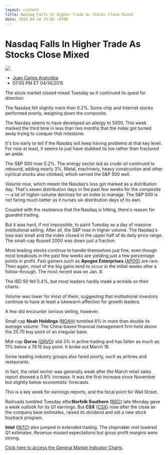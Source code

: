 ```yaml
---
layout: content
title: Nasdaq Falls In Higher Trade As Stocks Close Mixed
date: 2015-04-14 19:05 -0700
---
```



Nasdaq Falls In Higher Trade As Stocks Close Mixed
===================================================


![](https://www.investors.com/wp-content/uploads/ibd-migrated-images/MPv_150415_635646214832304095.png)

* [Juan Carlos Arancibia](https://www.investors.com/author/juan-carlos-arancibia/ "Posts by Juan Carlos Arancibia")
* 07:05 PM ET 04/14/2015





The stock market closed mixed Tuesday as it continued its quest for direction.


The Nasdaq fell slightly more than 0.2%. Some chip and Internet stocks performed poorly, weighing down the composite.


The Nasdaq seems to have developed an allergy to 5000. This week marked the third time in less than two months that the index got turned away trying to conquer that milestone.


It's too early to tell if the Nasdaq will keep having problems at that key level. For now at least, it seems to just have stubbed its toe rather than fractured an ankle.


The S&P 500 rose 0.2%. The energy sector led as crude oil continued to rebound, adding nearly 3%. Metal, machinery, heavy construction and other cyclical stocks also climbed, which served the S&P 500 well.


Volume rose, which meant the Nasdaq's loss got marked as a distribution day. That's seven distribution days in the past few weeks for the composite — a lot of higher-volume declines for an index to manage. The S&P 500 is not faring much better as it nurses six distribution days of its own.


Coupled with the resistance that the Nasdaq is hitting, there's reason for guarded trading.


But it was hard, if not impossible, to paint Tuesday as a day of massive institutional selling. After all, the S&P rose in higher volume. The Nasdaq's loss was small and the index closed in the upper half of its daily price range. The small-cap Russell 2000 was down just a fraction.


Most leading stocks continue to handle themselves just fine, even though most breakouts in the past few weeks are yielding just a few percentage points in profit. Fast gainers such as **Apogee Enterprises** ([APOG](https://research.investors.com/quote.aspx?symbol=APOG)) are rare. Then again, most of the big gains tend to occur in the initial weeks after a follow-through. The most recent was on Jan. 8.


The IBD 50 fell 0.4%, but most leaders hardly made a wrinkle on their charts.


Volume was lower for most of them, suggesting that institutional investors continue to have at least a lukewarm affection for growth leaders.


A few did encounter serious selling, however.


Small cap **Noah Holdings** ([NOAH](https://research.investors.com/quote.aspx?symbol=NOAH)) tumbled 6% in more than double its average volume. The China-based financial management firm held above the 25.70 buy point of an irregular base.


Mid-cap **Qorvo** ([QRVO](https://research.investors.com/quote.aspx?symbol=QRVO)) slid 3% in active trading and has fallen as much as 11% below a 78.15 buy point. It broke out March 18.


Some leading industry groups also fared poorly, such as airlines and restaurants.


In fact, the retail sector was generally weak after the March retail sales report showed a 0.9% increase. It was the first increase since November but slightly below economists' forecasts.


This is a key week for earnings reports, and the focal point for Wall Street.


Railroads tumbled Tuesday after**Norfolk Southern** ([NSC](https://research.investors.com/quote.aspx?symbol=NSC)) late Monday gave a weak outlook for its Q1 earnings. But **CSX** ([CSX](https://research.investors.com/quote.aspx?symbol=CSX)) rose after the close as the company beat estimates, raised its dividend and set a new stock buyback program.


**Intel** ([INTC](https://research.investors.com/quote.aspx?symbol=INTC)) also jumped in extended trading. The chipmaker met lowered Q1 estimates. Revenue missed expectations but gross profit margins were strong.


[Click here to access the General Market Indicator Charts](https://www.investors.com/pdf/GMI_041515.pdf).




